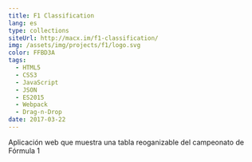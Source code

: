 ```yaml
---
title: F1 Classification
lang: es
type: collections
siteUrl: http://macx.im/f1-classification/
img: /assets/img/projects/f1/logo.svg
color: FFBD3A
tags:
  - HTML5
  - CSS3
  - JavaScript
  - JSON
  - ES2015
  - Webpack
  - Drag-n-Drop
date: 2017-03-22
---
```


Aplicación web que muestra una tabla reoganizable del campeonato de Fórmula 1
